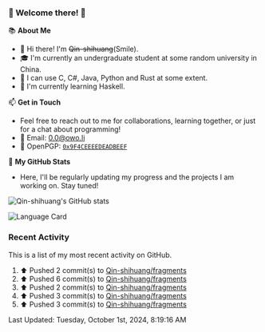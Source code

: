 ### 🌟 Welcome there! 🌟

📚 **About Me**
- 👋 Hi there! I'm ~~Qin-shihuang~~(Smile).
- 🎓 I'm currently an undergraduate student at some random university in China.
- 🚀 I can use C, C#, Java, Python and Rust at some extent.
- 🌱 I'm currently learning Haskell.

📫 **Get in Touch**
- Feel free to reach out to me for collaborations, learning together, or just for a chat about programming!
- 📩 Email: 0.0@owo.li
- 🔑 OpenPGP: [`0x9F4CEEEEDEADBEEF`](https://keys.openpgp.org/vks/v1/by-fingerprint/9273A165A490C183577664B69F4CEEEEDEADBEEF)


📝 **My GitHub Stats**
- Here, I'll be regularly updating my progress and the projects I am working on. Stay tuned!

![Qin-shihuang's GitHub stats](https://github-readme-stats.vercel.app/api?username=Qin-shihuang&show_icons=true)

![Language Card](https://github-readme-stats.vercel.app/api/top-langs/?username=Qin-shihuang)
### Recent Activity

This is a list of my most recent activity on GitHub.

<!--RECENT_ACTIVITY:start-->
1. ⬆️ Pushed 2 commit(s) to [Qin-shihuang/fragments](https://github.com/Qin-shihuang/fragments)<br>
2. ⬆️ Pushed 6 commit(s) to [Qin-shihuang/fragments](https://github.com/Qin-shihuang/fragments)<br>
3. ⬆️ Pushed 2 commit(s) to [Qin-shihuang/fragments](https://github.com/Qin-shihuang/fragments)<br>
4. ⬆️ Pushed 3 commit(s) to [Qin-shihuang/fragments](https://github.com/Qin-shihuang/fragments)<br>
5. ⬆️ Pushed 3 commit(s) to [Qin-shihuang/fragments](https://github.com/Qin-shihuang/fragments)<br>
<!--RECENT_ACTIVITY:end-->

<!--RECENT_ACTIVITY:last_update-->
Last Updated: Tuesday, October 1st, 2024, 8:19:16 AM
<!--RECENT_ACTIVITY:last_update_end-->

